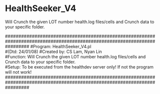 # HealthSeeker_V4
Will Crunch the given LOT number health.log files/cells and Crunch data to your specific folder.


#########################################################################################################################
#Program:       HealthSeeker_V4.pl                                                                 	 
#(Dtd: 24/01/08)
#Created by:    CS Lam, Nyan Lin                                                                        
#Function:      Will Crunch the given LOT number health.log files/cells and Crunch data to your specific folder.					                        
#Setup:         To be executed from the healthdev server only! If not the program will not work!                                                       
#########################################################################################################################

